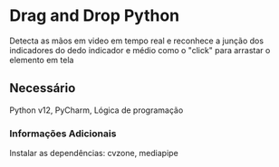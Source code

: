 # Drag and Drop Python
Detecta as mãos em video em tempo real e reconhece a junção dos indicadores do dedo indicador e médio como o "click" para arrastar o elemento em tela

## Necessário
Python v12, PyCharm, Lógica de programação

### Informações Adicionais
Instalar as dependências: cvzone, mediapipe
